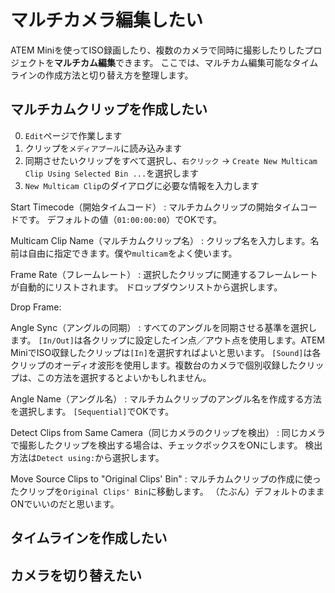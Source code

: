 # マルチカメラ編集したい

ATEM Miniを使ってISO録画したり、複数のカメラで同時に撮影したりしたプロジェクトを**マルチカム編集**できます。
ここでは、マルチカム編集可能なタイムラインの作成方法と切り替え方を整理します。

## マルチカムクリップを作成したい

0. ``Edit``ページで作業します
1. クリップを``メディアプール``に読み込みます
2. 同期させたいクリップをすべて選択し、``右クリック`` -> ``Create New Multicam Clip Using Selected Bin ...``を選択します
3. ``New Multicam Clip``のダイアログに必要な情報を入力します

Start Timecode（開始タイムコード）
: マルチカムクリップの開始タイムコードです。
  デフォルトの値（``01:00:00:00``）でOKです。

Multicam Clip Name（マルチカムクリップ名）
: クリップ名を入力します。名前は自由に指定できます。僕や``multicam``をよく使います。

Frame Rate（フレームレート）
: 選択したクリップに関連するフレームレートが自動的にリストされます。
  ドロップダウンリストから選択します。

Drop Frame:

Angle Sync（アングルの同期）
: すべてのアングルを同期させる基準を選択します。
  ``[In/Out]``は各クリップに設定したイン点／アウト点を使用します。ATEM MiniでISO収録したクリップは``[In]``を選択すればよいと思います。
  ``[Sound]``は各クリップのオーディオ波形を使用します。複数台のカメラで個別収録したクリップは、この方法を選択するとよいかもしれません。

Angle Name（アングル名）
: マルチカムクリップのアングル名を作成する方法を選択します。
  ``[Sequential]``でOKです。

Detect Clips from Same Camera（同じカメラのクリップを検出）
: 同じカメラで撮影したクリップを検出する場合は、チェックボックスをONにします。
  検出方法は``Detect using:``から選択します。

Move Source Clips to "Original Clips' Bin"
: マルチカムクリップの作成に使ったクリップを``Original Clips' Bin``に移動します。
  （たぶん）デフォルトのままONでいいのだと思います。




## タイムラインを作成したい

## カメラを切り替えたい
